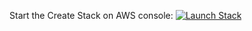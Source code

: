 
Start the Create Stack on AWS console: [![Launch Stack](https://cdn.rawgit.com/buildkite/cloudformation-launch-stack-button-svg/master/launch-stack.svg)](https://console.aws.amazon.com/cloudformation/home?region=eu-central-1#/stacks/new?stackName=billingAlarm&templateURL=https://lalyos-cf.s3.eu-central-1.amazonaws.com/cf-coffe-break.yaml)